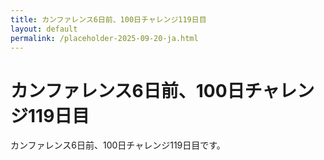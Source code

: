 ```yaml
---
title: カンファレンス6日前、100日チャレンジ119日目
layout: default
permalink: /placeholder-2025-09-20-ja.html
---
```


# カンファレンス6日前、100日チャレンジ119日目

カンファレンス6日前、100日チャレンジ119日目です。